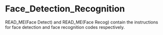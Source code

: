 # Face_Detection_Recognition
READ_ME(Face Detect) and READ_ME(Face Recog) contain the instructions for face detection and face recognition codes respectively.
